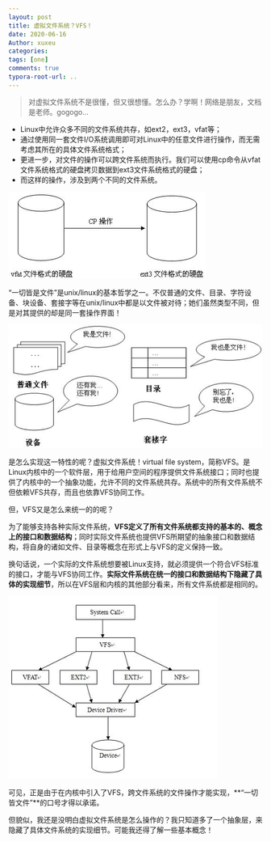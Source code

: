 ```yaml
---
layout: post
title: 虚拟文件系统？VFS！
date: 2020-06-16
Author: xuxeu
categories: 
tags: [one]
comments: true
typora-root-url: ..
---
```


> 对虚拟文件系统不是很懂，但又很想懂。怎么办？学啊！网络是朋友，文档是老师。gogogo...

- Linux中允许众多不同的文件系统共存，如ext2，ext3，vfat等；
- 通过使用同一套文件I/O系统调用即可对Linux中的任意文件进行操作，而无需考虑其所在的具体文件系统格式；
- 更进一步，对文件的操作可以跨文件系统而执行。我们可以使用cp命令从vfat文件系统格式的硬盘拷贝数据到ext3文件系统格式的硬盘；
- 而这样的操作，涉及到两个不同的文件系统。

![1](/images/2020-06-16-vfs-1/1.png)

“一切皆是文件”是unix/linux的基本哲学之一。不仅普通的文件、目录、字符设备、块设备、套接字等在unix/linux中都是以文件被对待；她们虽然类型不同，但是对其提供的却是同一套操作界面！

![2](/images/2020-06-16-vfs-1/2.png)

是怎么实现这一特性的呢？虚拟文件系统！virtual file system，简称VFS。是Linux内核中的一个软件层，用于给用户空间的程序提供文件系统接口；同时也提供了内核中的一个抽象功能，允许不同的文件系统共存。系统中的所有文件系统不但依赖VFS共存，而且也依靠VFS协同工作。

但，VFS又是怎么来统一的的呢？

为了能够支持各种实际文件系统，**VFS定义了所有文件系统都支持的基本的、概念上的接口和数据结构**；同时实际文件系统也提供VFS所期望的抽象接口和数据结构，将自身的诸如文件、目录等概念在形式上与VFS的定义保持一致。

换句话说，一个实际的文件系统想要被Linux支持，就必须提供一个符合VFS标准的接口，才能与VFS协同工作。**实际文件系统在统一的接口和数据结构下隐藏了具体的实现细节**，所以在VFS层和内核的其他部分看来，所有文件系统都是相同的。

![3](/images/2020-06-16-vfs-1/3.png)

可见，正是由于在内核中引入了VFS，跨文件系统的文件操作才能实现，**“一切皆文件”**的口号才得以承诺。

但貌似，我还是没明白虚拟文件系统是怎么操作的？我只知道多了一个抽象层，来隐藏了具体文件系统的实现细节。可能我还得了解一些基本概念！

